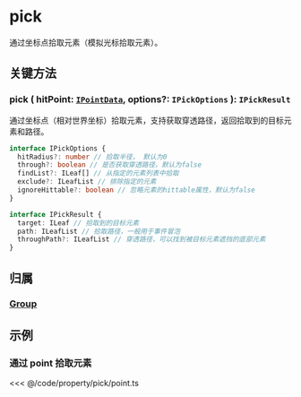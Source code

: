 # pick

通过坐标点拾取元素（模拟光标拾取元素）。

## 关键方法

### pick ( hitPoint: [`IPointData`](../interface/math/Math#ipointdata), options?: `IPickOptions` ): `IPickResult`

通过坐标点（相对世界坐标）拾取元素，支持获取穿透路径，返回拾取到的目标元素和路径。

```ts
interface IPickOptions {
  hitRadius?: number // 拾取半径， 默认为0
  through?: boolean // 是否获取穿透路径，默认为false
  findList?: ILeaf[] // 从指定的元素列表中拾取
  exclude?: ILeafList // 排除指定的元素
  ignoreHittable?: boolean // 忽略元素的hittable属性，默认为false
}

interface IPickResult {
  target: ILeaf // 拾取到的目标元素
  path: ILeafList // 拾取路径，一般用于事件冒泡
  throughPath?: ILeafList // 穿透路径，可以找到被目标元素遮挡的底部元素
}
```

## 归属

### [Group](/reference/display/Group.md)

## 示例

### 通过 point 拾取元素

<<< @/code/property/pick/point.ts
